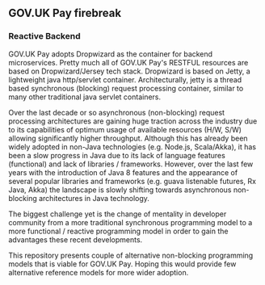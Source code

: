 ## GOV.UK Pay firebreak 

### Reactive Backend

GOV.UK Pay adopts Dropwizard as the container for backend microservices. Pretty much all of GOV.UK Pay's RESTFUL
resources are based on Dropwizard/Jersey tech stack.
Dropwizard is based on Jetty, a lightweight java http/servlet container. Architecturally, jetty is a thread based 
synchronous (blocking) request processing container, similar to many other traditional java servlet containers.

Over the last decade or so asynchronous (non-blocking) request processing architectures are gaining huge traction across the industry due to
its capabilities of optimum usage of available resources (H/W, S/W) allowing significantly higher throughput. Although this has already been widely 
adopted in non-Java technologies (e.g. Node.js, Scala/Akka), it has been a slow progress in Java due to its lack of language features (functional) 
and lack of libraries / frameworks. However, over the last few years with the introduction of Java 8 features and the appearance of 
several popular libraries and frameworks (e.g. guava listenable futures, Rx Java, Akka) the landscape is slowly shifting towards 
asynchronous non-blocking architectures in Java technology. 

The biggest challenge yet is the change of mentality in developer community from a more traditional synchronous programming model to a more functional / reactive 
programming model in order to gain the advantages these recent developments. 
 
This repository presents couple of alternative non-blocking programming models that is viable for GOV.UK Pay.
Hoping this would provide few alternative reference models for more wider adoption.     
